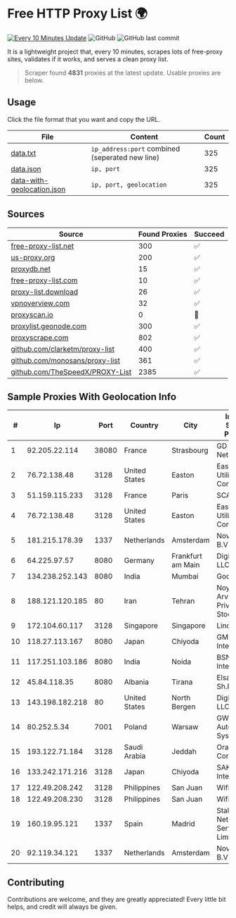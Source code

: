 
# Free HTTP Proxy List 🌍

[![Every 10 Minutes Update](https://github.com/mertguvencli/http-proxy-list/actions/workflows/main.yml/badge.svg?branch=main)](https://github.com/mertguvencli/http-proxy-list/actions/workflows/main.yml)
![GitHub](https://img.shields.io/github/license/mertguvencli/http-proxy-list)
![GitHub last commit](https://img.shields.io/github/last-commit/mertguvencli/http-proxy-list)

It is a lightweight project that, every 10 minutes, scrapes lots of free-proxy sites, validates if it works, and serves a clean proxy list.


> Scraper found **4831** proxies at the latest update. Usable proxies are below.

## Usage

Click the file format that you want and copy the URL.


|File|Content|Count|
|----|-------|-----|
|[data.txt](https://raw.githubusercontent.com/mertguvencli/http-proxy-list/main/proxy-list/data.txt)|`ip_address:port` combined (seperated new line)|325|
|[data.json](https://raw.githubusercontent.com/mertguvencli/http-proxy-list/main/proxy-list/data.json)|`ip, port`|325|
|[data-with-geolocation.json](https://raw.githubusercontent.com/mertguvencli/http-proxy-list/main/proxy-list/data-with-geolocation.json)|`ip, port, geolocation`|325|

## Sources

|Source|Found Proxies|Succeed|
|------|-------------|-------|
|[free-proxy-list.net](https://free-proxy-list.net)|300|✅|
|[us-proxy.org](https://www.us-proxy.org)|200|✅|
|[proxydb.net](http://proxydb.net)|15|✅|
|[free-proxy-list.com](https://free-proxy-list.com/?page=&port=&type%5B%5D=http&type%5B%5D=https&up_time=0&search=Search)|10|✅|
|[proxy-list.download](https://www.proxy-list.download/HTTP)|26|✅|
|[vpnoverview.com](https://vpnoverview.com/privacy/anonymous-browsing/free-proxy-servers)|32|✅|
|[proxyscan.io](https://www.proxyscan.io)|0|🚫|
|[proxylist.geonode.com](https://proxylist.geonode.com/api/proxy-list?limit=300&page=1&sort_by=lastChecked&sort_type=desc&protocols=http,https)|300|✅|
|[proxyscrape.com](https://api.proxyscrape.com/v2/?request=displayproxies&protocol=http&timeout=10000&country=all&ssl=all&anonymity=all)|802|✅|
|[github.com/clarketm/proxy-list](https://raw.githubusercontent.com/clarketm/proxy-list/master/proxy-list-raw.txt)|400|✅|
|[github.com/monosans/proxy-list](https://raw.githubusercontent.com/monosans/proxy-list/main/proxies/http.txt)|361|✅|
|[github.com/TheSpeedX/PROXY-List](https://raw.githubusercontent.com/TheSpeedX/PROXY-List/master/http.txt)|2385|✅|


## Sample Proxies With Geolocation Info

|#|Ip|Port|Country|City|Internet Service Provider|
|-|--|----|-------|----|-------------------------|
|1|92.205.22.114|38080|France|Strasbourg|GD MASS Network|
|2|76.72.138.48|3128|United States|Easton|Easton Utilities Commission|
|3|51.159.115.233|3128|France|Paris|SCALEWAY|
|4|76.72.138.48|3128|United States|Easton|Easton Utilities Commission|
|5|181.215.178.39|1337|Netherlands|Amsterdam|NovoServe B.V.|
|6|64.225.97.57|8080|Germany|Frankfurt am Main|DigitalOcean, LLC|
|7|134.238.252.143|8080|India|Mumbai|Google LLC|
|8|188.121.120.185|80|Iran|Tehran|Noyan Abr Arvan Co. ( Private Joint Stock)|
|9|172.104.60.117|3128|Singapore|Singapore|Linode, LLC|
|10|118.27.113.167|8080|Japan|Chiyoda|GMO Internet, Inc.|
|11|117.251.103.186|8080|India|Noida|BSNL Internet|
|12|45.84.118.35|8080|Albania|Tirana|Elsa-tech Sh.P.K.|
|13|143.198.182.218|80|United States|North Bergen|DigitalOcean, LLC|
|14|80.252.5.34|7001|Poland|Warsaw|GWNET Autonomus System|
|15|193.122.71.184|3128|Saudi Arabia|Jeddah|Oracle Corporation|
|16|133.242.171.216|3128|Japan|Chiyoda|SAKURA Internet Inc.|
|17|122.49.208.242|3128|Philippines|San Juan|WifiCity, Inc|
|18|122.49.208.230|3128|Philippines|San Juan|WifiCity, Inc|
|19|160.19.95.121|1337|Spain|Madrid|Stallion Network Services Limited|
|20|92.119.34.121|1337|Netherlands|Amsterdam|NovoServe B.V.|



## Contributing

Contributions are welcome, and they are greatly appreciated! Every
little bit helps, and credit will always be given.


